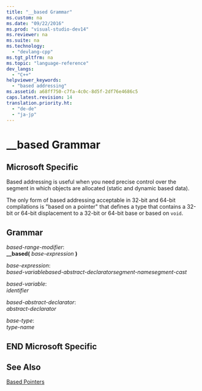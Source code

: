 ```yaml
---
title: "__based Grammar"
ms.custom: na
ms.date: "09/22/2016"
ms.prod: "visual-studio-dev14"
ms.reviewer: na
ms.suite: na
ms.technology: 
  - "devlang-cpp"
ms.tgt_pltfrm: na
ms.topic: "language-reference"
dev_langs: 
  - "C++"
helpviewer_keywords: 
  - "based addressing"
ms.assetid: a68ff750-c7fa-4c0c-8d5f-2df76e4686c5
caps.latest.revision: 14
translation.priority.ht: 
  - "de-de"
  - "ja-jp"
---
```

# __based Grammar
## Microsoft Specific  
 Based addressing is useful when you need precise control over the segment in which objects are allocated (static and dynamic based data).  
  
 The only form of based addressing acceptable in 32-bit and 64-bit compilations is "based on a pointer" that defines a type that contains a 32-bit or 64-bit displacement to a 32-bit or 64-bit base or based on `void`.  
  
## Grammar  
 *based-range-modifier*:  
 **__based(**  *base-expression*  **)**  
  
 *base-expression*:  
 *based-variablebased-abstract-declaratorsegment-namesegment-cast*  
  
 *based-variable*:  
 *identifier*  
  
 *based-abstract-declarator*:  
 *abstract-declarator*  
  
 *base-type*:  
 *type-name*  
  
## END Microsoft Specific  
  
## See Also  
 [Based Pointers](../vs140/based-pointers--c---.md)